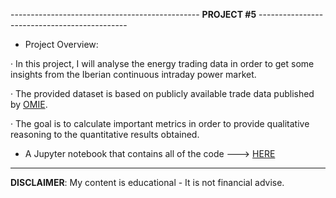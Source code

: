----------------------------------------------- **PROJECT #5** ---------------------------------------------

- Project Overview:

· In this project, I will analyse the energy trading data in order to get some insights from the Iberian continuous intraday power market.

· The provided dataset is based on publicly available trade data published by [OMIE](https://www.omie.es/es/file-access-list).

· The goal is to calculate important metrics in order to provide qualitative reasoning to the quantitative results obtained.

- A Jupyter notebook that contains all of the code ---> [HERE](https://github.com/alfonsohdl/ahp/blob/main/st_power_market_challenge.ipynb)
  
------------------------------------------------------------------------------------------------------------
 **DISCLAIMER**: My content is educational - It is not financial advise.
